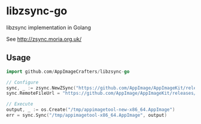 # libzsync-go

libzsync implementation in Golang

See http://zsync.moria.org.uk/

## Usage

```go
import github.com/AppImageCrafters/libzsync-go
```

```go
// Configure
sync, _ := zsync.NewZSync("https://github.com/AppImage/AppImageKit/releases/download/continuous/appimagetool-x86_64.AppImage.zsync")
sync.RemoteFileUrl = "https://github.com/AppImage/AppImageKit/releases/download/continuous/appimagetool-x86_64.AppImage"

// Execute
output, _ := os.Create("/tmp/appimagetool-new-x86_64.AppImage")
err = sync.Sync("/tmp/appimagetool-x86_64.AppImage", output)
```

